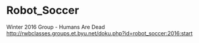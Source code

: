 # Robot_Soccer
Winter 2016
Group - Humans Are Dead
http://rwbclasses.groups.et.byu.net/doku.php?id=robot_soccer:2016:start
